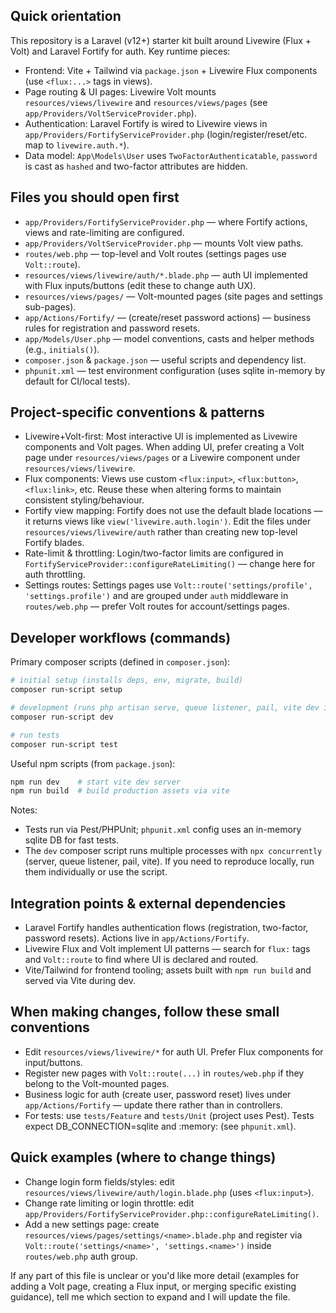 ## Quick orientation

This repository is a Laravel (v12+) starter kit built around Livewire (Flux + Volt) and Laravel Fortify for auth. Key runtime pieces:

- Frontend: Vite + Tailwind via `package.json` + Livewire Flux components (use `<flux:...>` tags in views).
- Page routing & UI pages: Livewire Volt mounts `resources/views/livewire` and `resources/views/pages` (see `app/Providers/VoltServiceProvider.php`).
- Authentication: Laravel Fortify is wired to Livewire views in `app/Providers/FortifyServiceProvider.php` (login/register/reset/etc. map to `livewire.auth.*`).
- Data model: `App\Models\User` uses `TwoFactorAuthenticatable`, `password` is cast as `hashed` and two-factor attributes are hidden.

## Files you should open first

- `app/Providers/FortifyServiceProvider.php` — where Fortify actions, views and rate-limiting are configured.
- `app/Providers/VoltServiceProvider.php` — mounts Volt view paths.
- `routes/web.php` — top-level and Volt routes (settings pages use `Volt::route`).
- `resources/views/livewire/auth/*.blade.php` — auth UI implemented with Flux inputs/buttons (edit these to change auth UX).
- `resources/views/pages/` — Volt-mounted pages (site pages and settings sub-pages).
- `app/Actions/Fortify/` — (create/reset password actions) — business rules for registration and password resets.
- `app/Models/User.php` — model conventions, casts and helper methods (e.g., `initials()`).
- `composer.json` & `package.json` — useful scripts and dependency list.
- `phpunit.xml` — test environment configuration (uses sqlite in-memory by default for CI/local tests).

## Project-specific conventions & patterns

- Livewire+Volt-first: Most interactive UI is implemented as Livewire components and Volt pages. When adding UI, prefer creating a Volt page under `resources/views/pages` or a Livewire component under `resources/views/livewire`.
- Flux components: Views use custom `<flux:input>`, `<flux:button>`, `<flux:link>`, etc. Reuse these when altering forms to maintain consistent styling/behaviour.
- Fortify view mapping: Fortify does not use the default blade locations — it returns views like `view('livewire.auth.login')`. Edit the files under `resources/views/livewire/auth` rather than creating new top-level Fortify blades.
- Rate-limit & throttling: Login/two-factor limits are configured in `FortifyServiceProvider::configureRateLimiting()` — change here for auth throttling.
- Settings routes: Settings pages use `Volt::route('settings/profile', 'settings.profile')` and are grouped under `auth` middleware in `routes/web.php` — prefer Volt routes for account/settings pages.

## Developer workflows (commands)

Primary composer scripts (defined in `composer.json`):

```bash
# initial setup (installs deps, env, migrate, build)
composer run-script setup

# development (runs php artisan serve, queue listener, pail, vite dev in parallel)
composer run-script dev

# run tests
composer run-script test
```

Useful npm scripts (from `package.json`):

```bash
npm run dev    # start vite dev server
npm run build  # build production assets via vite
```

Notes:
- Tests run via Pest/PHPUnit; `phpunit.xml` config uses an in-memory sqlite DB for fast tests.
- The `dev` composer script runs multiple processes with `npx concurrently` (server, queue listener, pail, vite). If you need to reproduce locally, run them individually or use the script.

## Integration points & external dependencies

- Laravel Fortify handles authentication flows (registration, two-factor, password resets). Actions live in `app/Actions/Fortify`.
- Livewire Flux and Volt implement UI patterns — search for `flux:` tags and `Volt::route` to find where UI is declared and routed.
- Vite/Tailwind for frontend tooling; assets built with `npm run build` and served via Vite during dev.

## When making changes, follow these small conventions

- Edit `resources/views/livewire/*` for auth UI. Prefer Flux components for input/buttons.
- Register new pages with `Volt::route(...)` in `routes/web.php` if they belong to the Volt-mounted pages.
- Business logic for auth (create user, password reset) lives under `app/Actions/Fortify` — update there rather than in controllers.
- For tests: use `tests/Feature` and `tests/Unit` (project uses Pest). Tests expect DB_CONNECTION=sqlite and :memory: (see `phpunit.xml`).

## Quick examples (where to change things)

- Change login form fields/styles: edit `resources/views/livewire/auth/login.blade.php` (uses `<flux:input>`).
- Change rate limiting or login throttle: edit `app/Providers/FortifyServiceProvider.php::configureRateLimiting()`.
- Add a new settings page: create `resources/views/pages/settings/<name>.blade.php` and register via `Volt::route('settings/<name>', 'settings.<name>')` inside `routes/web.php` auth group.

If any part of this file is unclear or you'd like more detail (examples for adding a Volt page, creating a Flux input, or merging specific existing guidance), tell me which section to expand and I will update the file.
